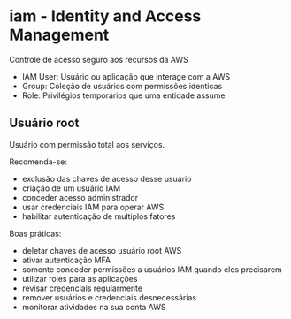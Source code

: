 # iam - Identity and Access Management

Controle de acesso seguro aos recursos da AWS

- IAM User: Usuário ou aplicação que interage com a AWS
- Group: Coleção de usuários com permissões identicas
- Role: Privilégios temporários que uma entidade assume

## Usuário root

Usuário com permissão total aos serviços.

Recomenda-se:

- exclusão das chaves de acesso desse usuário
- criação de um usuário IAM
- conceder acesso administrador
- usar credenciais IAM para operar AWS
- habilitar autenticação de multiplos fatores

Boas práticas:

- deletar chaves de acesso usuário root AWS
- ativar autenticação MFA
- somente conceder permissões a usuários IAM quando eles precisarem
- utilizar roles para as aplicações
- revisar credenciais regularmente
- remover usuários e credenciais desnecessárias
- monitorar atividades na sua conta AWS
